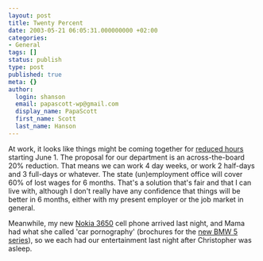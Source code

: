 ```yaml
---
layout: post
title: Twenty Percent
date: 2003-05-21 06:05:31.000000000 +02:00
categories:
- General
tags: []
status: publish
type: post
published: true
meta: {}
author:
  login: shanson
  email: papascott-wp@gmail.com
  display_name: PapaScott
  first_name: Scott
  last_name: Hanson
---
```

<p>At work, it looks like things might be coming together for <a href="https://www.papascott.de/2003/05/08/2214.php">reduced hours</a> starting June 1. The proposal for our department is an across-the-board 20% reduction. That means we can work 4 day weeks, or work 2 half-days and 3 full-days or whatever. The state (un)employment office will cover 60% of lost wages for 6 months. That's a solution that's fair and that I can live with, although I don't really have any confidence that things will be better in 6 months, either with my present employer or the job market in general.</p>
<p>Meanwhile, my new <a href="http://www.nokia.com/nokia/0,,2273,00.html">Nokia 3650</a> cell phone arrived last night, and Mama had what she called 'car pornography' (brochures for the <a href="http://www.bmw.de/de/produkte/automobiles/index2.html?model=5series">new BMW 5 series</a>), so we each had our entertainment last night after Christopher was asleep.</p>
